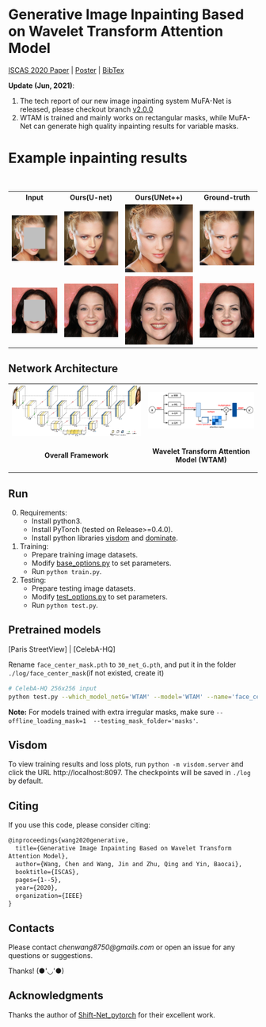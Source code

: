 # Generative Image Inpainting Based on Wavelet Transform Attention Model

[ISCAS 2020 Paper](https://doi.org/10.1109/ISCAS45731.2020.9180927) | 
[Poster](https://github.com/ChenWang8750/WTAM/blob/master/imgs/ISCAS_Poster.pdf) |
[BibTex](#citing)

**Update (Jun, 2021)**:
1. The tech report of our new image inpainting system MuFA-Net is released, please checkout branch [v2.0.0](https://github.com/ChenWang8750/MuFA-Net) 
2. WTAM is trained and mainly works on rectangular masks, while MuFA-Net can generate high quality inpainting results for variable masks.

# Example inpainting results
<table style="float:center">
 <tr>
  <th><B>Input</B></th> <th><B> Ours(U-net) </B></th> <th><B> Ours(UNet++)</B> <th><B>Ground-truth</B></th>
 </tr>
<tr>
  <td>
   <img src='./imgs/11_real_A.png' >
  </td>
  <td>
  <img src='./imgs/11_fake_B_unet.png'>
  </td>
  <td>
  <img src='./imgs/11_fake_B_unetplus.png'>
  </td>
  <td>
   <img src='./imgs/11_real_B.png'>
  </td>
 
 </tr>
 
 <tr>
     <td>
   <img src='./imgs/159_real_A.png' >
  </td>
  <td>
  <img src='./imgs/159_fake_B_unet.png'>
  </td>
  <td>
  <img src='./imgs/159_fake_B_unetplus.png'>
  </td>
  <td>
   <img src='./imgs/159_real_B.png'>
  </td>

 </tr>
 
  </table> 


## Network Architecture
<table>
  <tr>
    <td> <img src = "https://github.com/ChenWang8750/WTAM/blob/master/imgs/architecutre.png" width="500"> </td>
    <td> <img src = "https://github.com/ChenWang8750/WTAM/blob/master/imgs/wavelet-attention.png" width="400"> </td>
  </tr>
  <tr>
    <td><p align="center"><b>Overall Framework</b></p></td>
    <td><p align="center"> <b>Wavelet Transform Attention Model (WTAM)</b></p></td>
  </tr>
</table>


## Run

0. Requirements:
    * Install python3.
    * Install PyTorch (tested on Release>=0.4.0).
    * Install python libraries [visdom](https://github.com/facebookresearch/visdom) and [dominate](https://github.com/Knio/dominate).
1. Training:
    * Prepare training image datasets.
    * Modify [base_options.py](https://github.com/ChenWang8750/WTAM/blob/master/options/base_options.py) to set parameters.
    * Run `python train.py`.
2. Testing:
    * Prepare testing image datasets.
    * Modify [test_options.py](https://github.com/ChenWang8750/WTAM/blob/master/options/test_options.py) to set parameters.
    * Run `python test.py`.


## Pretrained models

[Paris StreetView] | [CelebA-HQ]

Rename `face_center_mask.pth` to `30_net_G.pth`, and put it in the folder `./log/face_center_mask`(if not existed, create it)

```bash
# CelebA-HQ 256x256 input
python test.py --which_model_netG='WTAM' --model='WTAM' --name='face_center_mask' --which_epoch=30 --dataroot='./datasets/test' `.
```

**Note:** For models trained with extra irregular masks, make sure ` --offline_loading_mask=1  --testing_mask_folder='masks' `.

## Visdom

To view training results and loss plots, run `python -m visdom.server` and click the URL http://localhost:8097. The checkpoints will be saved in `./log` by default.


## Citing
If you use this code, please consider citing:
```
@inproceedings{wang2020generative,
  title={Generative Image Inpainting Based on Wavelet Transform Attention Model},
  author={Wang, Chen and Wang, Jin and Zhu, Qing and Yin, Baocai},
  booktitle={ISCAS},
  pages={1--5},
  year={2020},
  organization={IEEE}
}

```

## Contacts

Please contact _chenwang8750@gmails.com_  or open an issue for any questions or suggestions.

Thanks! (●'◡'●)

## Acknowledgments
Thanks the author of  [Shift-Net_pytorch](https://github.com/Zhaoyi-Yan/Shift-Net_pytorch) for their excellent work. 
